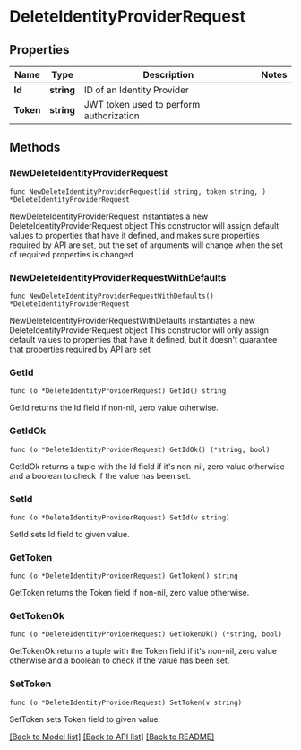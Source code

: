 # DeleteIdentityProviderRequest

## Properties

Name | Type | Description | Notes
------------ | ------------- | ------------- | -------------
**Id** | **string** | ID of an Identity Provider | 
**Token** | **string** | JWT token used to perform authorization | 

## Methods

### NewDeleteIdentityProviderRequest

`func NewDeleteIdentityProviderRequest(id string, token string, ) *DeleteIdentityProviderRequest`

NewDeleteIdentityProviderRequest instantiates a new DeleteIdentityProviderRequest object
This constructor will assign default values to properties that have it defined,
and makes sure properties required by API are set, but the set of arguments
will change when the set of required properties is changed

### NewDeleteIdentityProviderRequestWithDefaults

`func NewDeleteIdentityProviderRequestWithDefaults() *DeleteIdentityProviderRequest`

NewDeleteIdentityProviderRequestWithDefaults instantiates a new DeleteIdentityProviderRequest object
This constructor will only assign default values to properties that have it defined,
but it doesn't guarantee that properties required by API are set

### GetId

`func (o *DeleteIdentityProviderRequest) GetId() string`

GetId returns the Id field if non-nil, zero value otherwise.

### GetIdOk

`func (o *DeleteIdentityProviderRequest) GetIdOk() (*string, bool)`

GetIdOk returns a tuple with the Id field if it's non-nil, zero value otherwise
and a boolean to check if the value has been set.

### SetId

`func (o *DeleteIdentityProviderRequest) SetId(v string)`

SetId sets Id field to given value.


### GetToken

`func (o *DeleteIdentityProviderRequest) GetToken() string`

GetToken returns the Token field if non-nil, zero value otherwise.

### GetTokenOk

`func (o *DeleteIdentityProviderRequest) GetTokenOk() (*string, bool)`

GetTokenOk returns a tuple with the Token field if it's non-nil, zero value otherwise
and a boolean to check if the value has been set.

### SetToken

`func (o *DeleteIdentityProviderRequest) SetToken(v string)`

SetToken sets Token field to given value.



[[Back to Model list]](../README.md#documentation-for-models) [[Back to API list]](../README.md#documentation-for-api-endpoints) [[Back to README]](../README.md)


